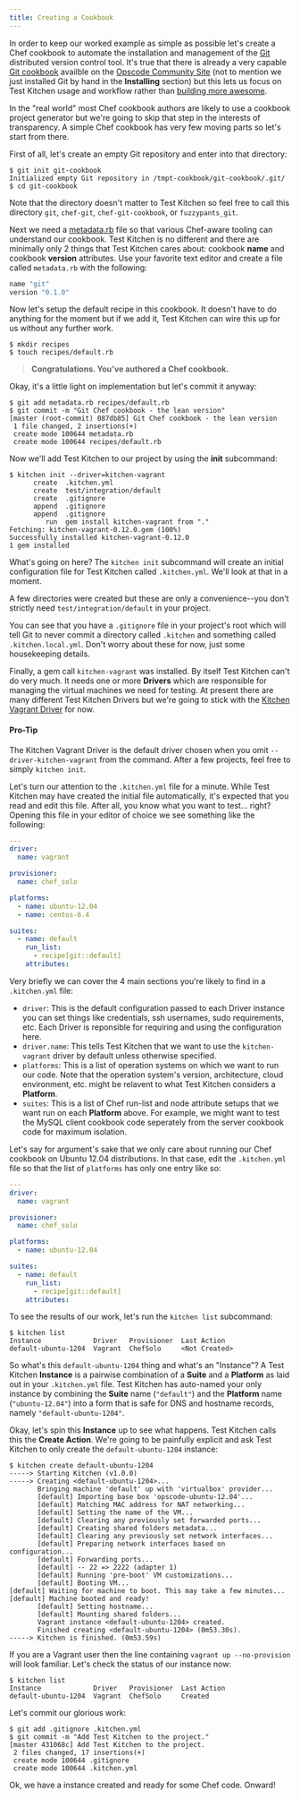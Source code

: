 ```yaml
---
title: Creating a Cookbook
---
```


In order to keep our worked example as simple as possible let's create a Chef cookbook to automate the installation and management of the [Git](http://git-scm.com/) distributed version control tool. It's true that there is already a very capable [Git cookbook](http://community.opscode.com/cookbooks/git) availble on the [Opscode Community Site](http://community.opscode.com/cookbooks) (not to mention we just installed Git by hand in the **Installing** section) but this lets us focus on Test Kitchen usage and workflow rather than [building more awesome](http://www.youtube.com/watch?v=OU8ihx3nT6I).

In the "real world" most Chef cookbook authors are likely to use a cookbook project generator but we're going to skip that step in the interests of transparency. A simple Chef cookbook has very few moving parts so let's start from there.

First of all, let's create an empty Git repository and enter into that directory:

```
$ git init git-cookbook
Initialized empty Git repository in /tmpt-cookbook/git-cookbook/.git/
$ cd git-cookbook
```

Note that the directory doesn't matter to Test Kitchen so feel free to call this directory `git`, `chef-git`, `chef-git-cookbook`, or `fuzzypants_git`.

Next we need a [metadata.rb](http://docs.opscode.com/config_rb_metadata.html) file so that various Chef-aware tooling can understand our cookbook. Test Kitchen is no different and there are minimally only 2 things that Test Kitchen cares about: cookbook **name** and cookbook **version** attributes. Use your favorite text editor and create a file called `metadata.rb` with the following:


```ruby
name "git"
version "0.1.0"
```

Now let's setup the default recipe in this cookbook. It doesn't have to do anything for the moment but if we add it, Test Kitchen can wire this up for us without any further work.

```
$ mkdir recipes
$ touch recipes/default.rb
```

> **Congratulations. You've authored a Chef cookbook.**

Okay, it's a little light on implementation but let's commit it anyway:

```
$ git add metadata.rb recipes/default.rb
$ git commit -m "Git Chef cookbook - the lean version"
[master (root-commit) 087db85] Git Chef cookbook - the lean version
 1 file changed, 2 insertions(+)
 create mode 100644 metadata.rb
 create mode 100644 recipes/default.rb
```

Now we'll add Test Kitchen to our project by using the **init** subcommand:

```
$ kitchen init --driver=kitchen-vagrant
      create  .kitchen.yml
      create  test/integration/default
      create  .gitignore
      append  .gitignore
      append  .gitignore
         run  gem install kitchen-vagrant from "."
Fetching: kitchen-vagrant-0.12.0.gem (100%)
Successfully installed kitchen-vagrant-0.12.0
1 gem installed
```

What's going on here? The `kitchen init` subcommand will create an initial configuration file for Test Kitchen called `.kitchen.yml`. We'll look at that in a moment.

A few directories were created but these are only a convenience--you don't strictly need `test/integration/default` in your project.

You can see that you have a `.gitignore` file in your project's root which will tell Git to never commit a directory called `.kitchen` and something called `.kitchen.local.yml`. Don't worry about these for now, just some housekeeping details.

Finally, a gem call `kitchen-vagrant` was installed. By itself Test Kitchen can't do very much. It needs one or more **Drivers** which are responsible for managing the virtual machines we need for testing. At present there are many different Test Kitchen Drivers but we're going to stick with the [Kitchen Vagrant Driver](https://github.com/opscode/kitchen-vagrant) for now.

<div class="well">
  <h4><span class="glyphicon glyphicon-pushpin"></span> Pro-Tip</h4>
  <p>The Kitchen Vagrant Driver is the default driver chosen when you omit <code>--driver-kitchen-vagrant</code> from the command. After a few projects, feel free to simply <code>kitchen init</code>.</p>
</div>

Let's turn our attention to the `.kitchen.yml` file for a minute. While Test Kitchen may have created the initial file automatically, it's expected that you read and edit this file. After all, you know what you want to test... right? Opening this file in your editor of choice we see something like the following:

```yaml
---
driver:
  name: vagrant

provisioner:
  name: chef_solo

platforms:
  - name: ubuntu-12.04
  - name: centos-6.4

suites:
  - name: default
    run_list:
      - recipe[git::default]
    attributes:
```

Very briefly we can cover the 4 main sections you're likely to find in a `.kitchen.yml` file:

* `driver`: This is the default configuration passed to each Driver instance you can set things like credentials, ssh usernames, sudo requirements, etc. Each Driver is reponsible for requiring and using the configuration here.
* `driver.name`: This tells Test Kitchen that we want to use the `kitchen-vagrant` driver by default unless otherwise specified.
* `platforms`: This is a list of operation systems on which we want to run our code. Note that the operation system's version, architecture, cloud environment, etc. might be relavent to what Test Kitchen considers a **Platform**.
* `suites`: This is a list of Chef run-list and node attribute setups that we want run on each **Platform** above. For example, we might want to test the MySQL client cookbook code seperately from the server cookbook code for maximum isolation.

Let's say for argument's sake that we only care about running our Chef cookbook on Ubuntu 12.04 distributions. In that case, edit the `.kitchen.yml` file so that the list of `platforms` has only one entry like so:

```yaml
---
driver:
  name: vagrant

provisioner:
  name: chef_solo

platforms:
  - name: ubuntu-12.04

suites:
  - name: default
    run_list:
      - recipe[git::default]
    attributes:
```

To see the results of our work, let's run the `kitchen list` subcommand:

```
$ kitchen list
Instance             Driver   Provisioner  Last Action
default-ubuntu-1204  Vagrant  ChefSolo     <Not Created>
```

So what's this `default-ubuntu-1204` thing and what's an "Instance"? A Test Kitchen **Instance** is a pairwise combination of a **Suite** and a **Platform** as laid out in your `.kitchen.yml` file. Test Kitchen has auto-named your only instance by combining the **Suite** name (`"default"`) and the **Platform** name (`"ubuntu-12.04"`) into a form that is safe for DNS and hostname records, namely `"default-ubuntu-1204"`.

Okay, let's spin this **Instance** up to see what happens. Test Kitchen calls this the **Create Action**. We're going to be painfully explicit and ask Test Kitchen to only create the `default-ubuntu-1204` instance:

```
$ kitchen create default-ubuntu-1204
-----> Starting Kitchen (v1.0.0)
-----> Creating <default-ubuntu-1204>...
       Bringing machine 'default' up with 'virtualbox' provider...
       [default] Importing base box 'opscode-ubuntu-12.04'...
       [default] Matching MAC address for NAT networking...
       [default] Setting the name of the VM...
       [default] Clearing any previously set forwarded ports...
       [default] Creating shared folders metadata...
       [default] Clearing any previously set network interfaces...
       [default] Preparing network interfaces based on configuration...
       [default] Forwarding ports...
       [default] -- 22 => 2222 (adapter 1)
       [default] Running 'pre-boot' VM customizations...
       [default] Booting VM...
[default] Waiting for machine to boot. This may take a few minutes...       [default] Machine booted and ready!
       [default] Setting hostname...
       [default] Mounting shared folders...
       Vagrant instance <default-ubuntu-1204> created.
       Finished creating <default-ubuntu-1204> (0m53.30s).
-----> Kitchen is finished. (0m53.59s)
```

If you are a Vagrant user then the line containing `vagrant up --no-provision` will look familiar. Let's check the status of our instance now:

```
$ kitchen list
Instance             Driver   Provisioner  Last Action
default-ubuntu-1204  Vagrant  ChefSolo     Created
```

Let's commit our glorious work:

```
$ git add .gitignore .kitchen.yml
$ git commit -m "Add Test Kitchen to the project."
[master 431068c] Add Test Kitchen to the project.
 2 files changed, 17 insertions(+)
 create mode 100644 .gitignore
 create mode 100644 .kitchen.yml
```

Ok, we have a instance created and ready for some Chef code. Onward!
